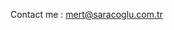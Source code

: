 <!--👋 Hi, I’m Mert Saraçoğlu (@saracoglumert)
a mechanical engineering student located in Ankara.
I'm mostly interested in robotics and automation.-->

Contact me : mert@saracoglu.com.tr
